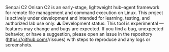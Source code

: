 Senpai C2
Onisan C2 is an early-stage, lightweight hub–agent framework for remote file management and command execution on Linux. This project is actively under development and intended for learning, testing, and authorized lab use only.
⚠️ Development status: This tool is experimental — features may change and bugs are expected. If you find a bug, unexpected behavior, or have a suggestion, please open an issue in the repository (https://github.com/<your-username>/<repo>/issues) with steps to reproduce and any logs or screenshots.
